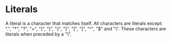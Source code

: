 # Literals

A literal is a character that matches itself. All characters are literals
except: ".", "\*", "?", "+", "(", ")", "{", "}", "\[", "\]", "^", "$" and "\\".
These characters are literals when preceded by a "\\".
